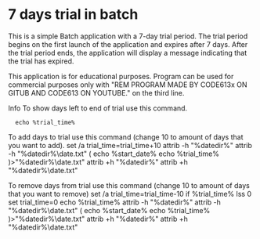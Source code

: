 # 7 days trial in batch
This is a simple Batch application with a 7-day trial period. The trial period begins on the first launch of the application and expires after 7 days. After the trial period ends, the application will display a message indicating that the trial has expired.

This application is for educational purposes.
Program can be used for commercial purposes only with "REM PROGRAM MADE BY CODE613x ON GITUB AND CODE613 ON YOUTUBE." on the third line.

Info
To show days left to end of trial use this command.
```batch
  echo %trial_time%
```


To add days to trial use this command (change 10 to amount of days that you want to add).
set /a trial_time=trial_time+10
attrib -h "%datedir%"
attrib -h "%datedir%\date.txt"
(
echo %start_date%
echo %trial_time%
)>"%datedir%\date.txt"
attrib +h "%datedir%"
attrib +h "%datedir%\date.txt"

To remove days from trial use this command (change 10 to amount of days that you want to remove)
set /a trial_time=trial_time-10
if %trial_time% lss 0 set trial_time=0
echo %trial_time%
    attrib -h "%datedir%"
    attrib -h "%datedir%\date.txt"
    (
    echo %start_date%
    echo %trial_time%
    )>"%datedir%\date.txt"
    attrib +h "%datedir%"
    attrib +h "%datedir%\date.txt"
